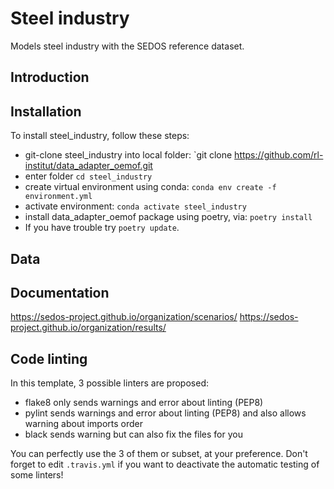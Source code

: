# Steel industry

Models steel industry with the SEDOS reference dataset.

## Introduction

## Installation

To install steel_industry, follow these steps:

* git-clone steel_industry into local folder:
  `git clone https://github.com/rl-institut/data_adapter_oemof.git
* enter folder `cd steel_industry`
* create virtual environment using conda: `conda env create -f environment.yml`
* activate environment: `conda activate steel_industry`
* install data_adapter_oemof package using poetry, via: `poetry install`
* If you have trouble try `poetry update`.

## Data

## Documentation

https://sedos-project.github.io/organization/scenarios/
https://sedos-project.github.io/organization/results/


## Code linting

In this template, 3 possible linters are proposed:
- flake8 only sends warnings and error about linting (PEP8)
- pylint sends warnings and error about linting (PEP8) and also allows warning about imports order
- black sends warning but can also fix the files for you

You can perfectly use the 3 of them or subset, at your preference. Don't forget to edit `.travis.yml` if you want to deactivate the automatic testing of some linters!
